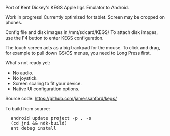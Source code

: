 Port of Kent Dickey's KEGS Apple IIgs Emulator to Android.

Work in progress!  Currently optimized for tablet.  Screen may be cropped on phones.

Config file and disk images in /mnt/sdcard/KEGS/
To attach disk images, use the F4 button to enter KEGS configuration.

The touch screen acts as a big trackpad for the mouse.  To click and drag,
for example to pull down GS/OS menus, you need to Long Press first.

What's not ready yet:
- No audio.
- No joystick.
- Screen scaling to fit your device.
- Native UI configuration options.

Source code:
  https://github.com/jamessanford/kegs/

To build from source:
<pre>
  android update project -p . -s
  (cd jni && ndk-build)
  ant debug install
</pre>
